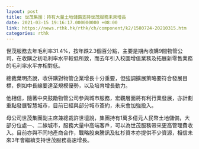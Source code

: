 ```yaml
---
layout: post
title: 世茂集團：持有大量土地儲備支持世茂服務未來增長
date: 2021-03-15 19:16:17.000000000 +08:00
link: https://news.rthk.hk/rthk/ch/component/k2/1580724-20210315.htm
categories: rthk
---
```


世茂服務去年毛利率31.4%，按年跌2.3個百分點，主要是期內收購9間物管公司，在收購之初毛利率水平較低所致，而去年引入校園增值業務及拓展新零售業務的毛利率水平亦相對低。

總裁葉明杰說，收併購對物管企業增長十分重要，但強調擴展策略要符合發展目標，例如中長線要達至規模優勢，以及培育增長動力。

他相信，隨著中央鼓勵物管公司參與城市服務，宏觀層面將有利行業發展，亦計劃重點發展智慧城市，目前已經與部分城市簽約，未來會加強投入。

母公司世茂集團副主席兼總裁許世壇說，集團持有1萬多億元人民幣土地儲備，大部分位處一、二線城市，服務大量中高端客戶，可以為世茂服務帶來更高管理費收入。目前亦與不同地產商合作，戰略股東騰訊及紅杉資本亦提供不少資源，相信未來3年會繼續支持世茂服務高速增長。
